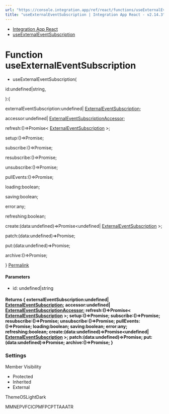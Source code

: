 ```yaml
---
url: "https://console.integration.app/ref/react/functions/useExternalEventSubscription.html"
title: "useExternalEventSubscription | Integration App React - v2.14.3"
---
```


- [Integration App React](https://console.integration.app/ref/react/index.html)
- [useExternalEventSubscription](https://console.integration.app/ref/react/functions/useExternalEventSubscription.html)

# Function useExternalEventSubscription

- useExternalEventSubscription(

id:undefined\|string,

):{

externalEventSubscription:undefined\| [ExternalEventSubscription](https://console.integration.app/ref/react/interfaces/ExternalEventSubscription.html);

accessor:undefined\| [ExternalEventSubscriptionAccessor](https://console.integration.app/ref/react/classes/ExternalEventSubscriptionAccessor.html);

refresh:()=>Promise< [ExternalEventSubscription](https://console.integration.app/ref/react/interfaces/ExternalEventSubscription.html) >;

setup:()=>Promise<void>;

subscribe:()=>Promise<void>;

resubscribe:()=>Promise<void>;

unsubscribe:()=>Promise<void>;

pullEvents:()=>Promise<void>;

loading:boolean;

saving:boolean;

error:any;

refreshing:boolean;

create:(data:undefined)=>Promise<undefined\| [ExternalEventSubscription](https://console.integration.app/ref/react/interfaces/ExternalEventSubscription.html) >;

patch:(data:undefined)=>Promise<void>;

put:(data:undefined)=>Promise<void>;

archive:()=>Promise<void>;

} [Permalink](https://console.integration.app/ref/react/functions/useExternalEventSubscription.html#useexternaleventsubscription)





#### Parameters



- id: undefined\|string

#### Returns {  externalEventSubscription:undefined\| [ExternalEventSubscription](https://console.integration.app/ref/react/interfaces/ExternalEventSubscription.html);  accessor:undefined\| [ExternalEventSubscriptionAccessor](https://console.integration.app/ref/react/classes/ExternalEventSubscriptionAccessor.html);  refresh:()=>Promise< [ExternalEventSubscription](https://console.integration.app/ref/react/interfaces/ExternalEventSubscription.html) >;  setup:()=>Promise<void>;  subscribe:()=>Promise<void>;  resubscribe:()=>Promise<void>;  unsubscribe:()=>Promise<void>;  pullEvents:()=>Promise<void>;  loading:boolean;  saving:boolean;  error:any;  refreshing:boolean;  create:(data:undefined)=>Promise<undefined\| [ExternalEventSubscription](https://console.integration.app/ref/react/interfaces/ExternalEventSubscription.html) >;  patch:(data:undefined)=>Promise<void>;  put:(data:undefined)=>Promise<void>;  archive:()=>Promise<void>;  }

### Settings

Member Visibility

- Protected
- Inherited
- External

ThemeOSLightDark

MMNEPVFCICPMFPCPTTAAATR